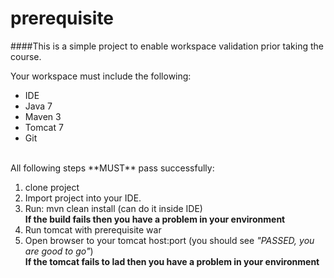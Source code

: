 prerequisite
============

####This is a simple project to enable workspace validation prior taking the course.

Your workspace must include the following:
- IDE
- Java 7
- Maven 3
- Tomcat 7
- Git

<br/>
All following steps **MUST** pass successfully:

1. clone project
2. Import project into your IDE.
3. Run: mvn clean install (can do it inside IDE)<br/>
**If the build fails then you have a problem in your environment**
4. Run tomcat with prerequisite war 
5. Open browser to your tomcat host:port (you should see *"PASSED, you are good to go"*)<br/>
**If the tomcat fails to lad then you have a problem in your environment**<br/>



